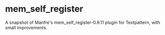 # mem_self_register
A snapshot of Manfre's mem_self_register-0.9.11 plugin for Textpattern, with small improvements.
